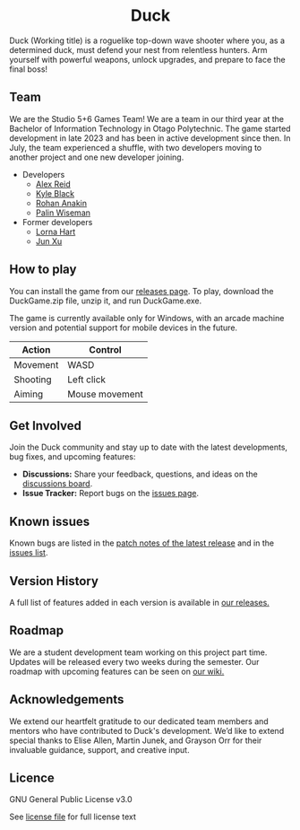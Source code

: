 <h1 align="center"> Duck </h1>
<!-- ![Title_Background]() -->
<!-- TODO: Header image -->

Duck (Working title) is a roguelike top-down wave shooter where you, as a determined duck, must defend your nest from relentless hunters. Arm yourself with powerful weapons, unlock upgrades, and prepare to face the final boss!


<!-- ## Features 
Need a features tab. Possibly talking about the game loop and the different weapons and upgrades?
-->

## Team
We are the Studio 5+6 Games Team! We are a team in our third year at the Bachelor of Information Technology in Otago Polytechnic. The game started development in late 2023 and has been in active development since then. In July, the team experienced a shuffle, with two developers moving to another project and one new developer joining.
<!-- Note: Proper name for the team? -->

- Developers
  - [Alex Reid](https://github.com/AlexReidNZ)
  - [Kyle Black](https://github.com/kblack89)
  - [Rohan Anakin](https://github.com/Loerad)
  - [Palin Wiseman](https://github.com/PBWiseman)
- Former developers
  - [Lorna Hart](https://github.com/hartgit)
  - [Jun Xu](https://github.com/YJunX)

## How to play

You can install the game from our [releases page](https://github.com/OtagoPolytechnic/Duck/releases/latest). To play, download the DuckGame.zip file, unzip it, and run DuckGame.exe.

The game is currently available only for Windows, with an arcade machine version and potential support for mobile devices in the future.

| Action | Control |
|-|-|
| Movement | WASD | 
| Shooting | Left click |
| Aiming | Mouse movement | 

## Get Involved

Join the Duck community and stay up to date with the latest developments, bug fixes, and upcoming features:

- **Discussions:** Share your feedback, questions, and ideas on the [discussions board](https://github.com/OtagoPolytechnic/Duck/discussions).
- **Issue Tracker:** Report bugs on the [issues page](https://github.com/OtagoPolytechnic/Duck/issues).

## Known issues

Known bugs are listed in the [patch notes of the latest release](https://github.com/OtagoPolytechnic/Duck/releases/latest) and in the [issues list](https://github.com/OtagoPolytechnic/Duck/labels/bug).

## Version History

A full list of features added in each version is available in [our releases.](https://github.com/OtagoPolytechnic/Duck/releases)

## Roadmap

We are a student development team working on this project part time. Updates will be released every two weeks during the semester.
Our roadmap with upcoming features can be seen on [our wiki.](https://github.com/OtagoPolytechnic/Duck/wiki/Roadmap)

## Acknowledgements

We extend our heartfelt gratitude to our dedicated team members and mentors who have contributed to Duck's development. We’d like to extend special thanks to Elise Allen, Martin Junek, and Grayson Orr for their invaluable guidance, support, and creative input.

## Licence

GNU General Public License v3.0

See [license file](https://github.com/OtagoPolytechnic/Duck/blob/main/LICENSE) for full license text

<!-- Credits section for any assets or sounds needed -->

